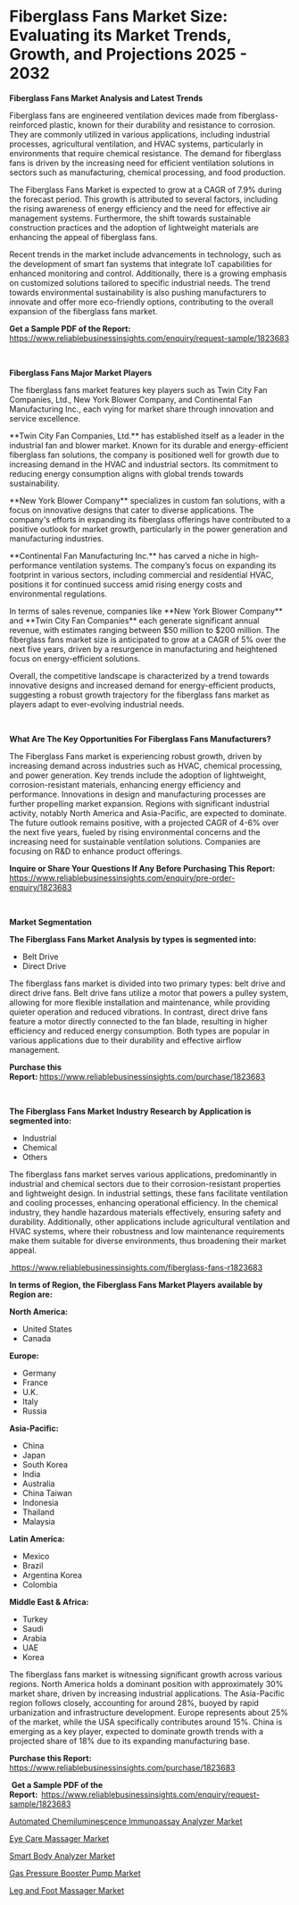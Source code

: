 <p><h1>Fiberglass Fans Market Size: Evaluating its Market Trends, Growth, and Projections 2025 - 2032</h1></p><p><strong>Fiberglass Fans Market Analysis and Latest Trends</strong></p>
<p><p>Fiberglass fans are engineered ventilation devices made from fiberglass-reinforced plastic, known for their durability and resistance to corrosion. They are commonly utilized in various applications, including industrial processes, agricultural ventilation, and HVAC systems, particularly in environments that require chemical resistance. The demand for fiberglass fans is driven by the increasing need for efficient ventilation solutions in sectors such as manufacturing, chemical processing, and food production.</p><p>The Fiberglass Fans Market is expected to grow at a CAGR of 7.9% during the forecast period. This growth is attributed to several factors, including the rising awareness of energy efficiency and the need for effective air management systems. Furthermore, the shift towards sustainable construction practices and the adoption of lightweight materials are enhancing the appeal of fiberglass fans.</p><p>Recent trends in the market include advancements in technology, such as the development of smart fan systems that integrate IoT capabilities for enhanced monitoring and control. Additionally, there is a growing emphasis on customized solutions tailored to specific industrial needs. The trend towards environmental sustainability is also pushing manufacturers to innovate and offer more eco-friendly options, contributing to the overall expansion of the fiberglass fans market.</p></p>
<p><strong>Get a Sample PDF of the Report:&nbsp;</strong> <a href="https://www.reliablebusinessinsights.com/enquiry/request-sample/1823683?utm_campaign=75&utm_medium=2&utm_source=Github&utm_content=ia&utm_term=16022025&utm_id=fiberglass-fans">https://www.reliablebusinessinsights.com/enquiry/request-sample/1823683</a></p>
<p>&nbsp;</p>
<p><strong>Fiberglass Fans Major Market Players</strong></p>
<p><p>The fiberglass fans market features key players such as Twin City Fan Companies, Ltd., New York Blower Company, and Continental Fan Manufacturing Inc., each vying for market share through innovation and service excellence.</p><p>**Twin City Fan Companies, Ltd.** has established itself as a leader in the industrial fan and blower market. Known for its durable and energy-efficient fiberglass fan solutions, the company is positioned well for growth due to increasing demand in the HVAC and industrial sectors. Its commitment to reducing energy consumption aligns with global trends towards sustainability.</p><p>**New York Blower Company** specializes in custom fan solutions, with a focus on innovative designs that cater to diverse applications. The company's efforts in expanding its fiberglass offerings have contributed to a positive outlook for market growth, particularly in the power generation and manufacturing industries.</p><p>**Continental Fan Manufacturing Inc.** has carved a niche in high-performance ventilation systems. The company’s focus on expanding its footprint in various sectors, including commercial and residential HVAC, positions it for continued success amid rising energy costs and environmental regulations.</p><p>In terms of sales revenue, companies like **New York Blower Company** and **Twin City Fan Companies** each generate significant annual revenue, with estimates ranging between $50 million to $200 million. The fiberglass fans market size is anticipated to grow at a CAGR of 5% over the next five years, driven by a resurgence in manufacturing and heightened focus on energy-efficient solutions.</p><p>Overall, the competitive landscape is characterized by a trend towards innovative designs and increased demand for energy-efficient products, suggesting a robust growth trajectory for the fiberglass fans market as players adapt to ever-evolving industrial needs.</p></p>
<p>&nbsp;</p>
<p><strong>What Are The Key Opportunities For Fiberglass Fans Manufacturers?</strong></p>
<p><p>The Fiberglass Fans market is experiencing robust growth, driven by increasing demand across industries such as HVAC, chemical processing, and power generation. Key trends include the adoption of lightweight, corrosion-resistant materials, enhancing energy efficiency and performance. Innovations in design and manufacturing processes are further propelling market expansion. Regions with significant industrial activity, notably North America and Asia-Pacific, are expected to dominate. The future outlook remains positive, with a projected CAGR of 4-6% over the next five years, fueled by rising environmental concerns and the increasing need for sustainable ventilation solutions. Companies are focusing on R&D to enhance product offerings.</p></p>
<p><strong>Inquire or Share Your Questions If Any Before Purchasing This Report:</strong> <a href="https://www.reliablebusinessinsights.com/enquiry/pre-order-enquiry/1823683?utm_campaign=75&utm_medium=2&utm_source=Github&utm_content=ia&utm_term=16022025&utm_id=fiberglass-fans">https://www.reliablebusinessinsights.com/enquiry/pre-order-enquiry/1823683</a></p>
<p>&nbsp;</p>
<p><strong>Market Segmentation</strong></p>
<p><strong>The Fiberglass Fans Market Analysis by types is segmented into:</strong></p>
<p><ul><li>Belt Drive</li><li>Direct Drive</li></ul></p>
<p><p>The fiberglass fans market is divided into two primary types: belt drive and direct drive fans. Belt drive fans utilize a motor that powers a pulley system, allowing for more flexible installation and maintenance, while providing quieter operation and reduced vibrations. In contrast, direct drive fans feature a motor directly connected to the fan blade, resulting in higher efficiency and reduced energy consumption. Both types are popular in various applications due to their durability and effective airflow management.</p></p>
<p><strong>Purchase this Report:&nbsp;</strong><a href="https://www.reliablebusinessinsights.com/purchase/1823683?utm_campaign=75&utm_medium=2&utm_source=Github&utm_content=ia&utm_term=16022025&utm_id=fiberglass-fans">https://www.reliablebusinessinsights.com/purchase/1823683</a></p>
<p>&nbsp;</p>
<p><strong>The Fiberglass Fans Market Industry Research by Application is segmented into:</strong></p>
<p><ul><li>Industrial</li><li>Chemical</li><li>Others</li></ul></p>
<p><p>The fiberglass fans market serves various applications, predominantly in industrial and chemical sectors due to their corrosion-resistant properties and lightweight design. In industrial settings, these fans facilitate ventilation and cooling processes, enhancing operational efficiency. In the chemical industry, they handle hazardous materials effectively, ensuring safety and durability. Additionally, other applications include agricultural ventilation and HVAC systems, where their robustness and low maintenance requirements make them suitable for diverse environments, thus broadening their market appeal.</p></p>
<p><a href="https://www.reliablebusinessinsights.com/fiberglass-fans-r1823683?utm_campaign=75&utm_medium=2&utm_source=Github&utm_content=ia&utm_term=16022025&utm_id=fiberglass-fans">&nbsp;https://www.reliablebusinessinsights.com/fiberglass-fans-r1823683</a></p>
<p><strong>In terms of Region, the Fiberglass Fans Market Players available by Region are:</strong></p>
<p>
    <p> <strong> North America: </strong>
        <ul>
            <li>United States</li>
            <li>Canada</li>
        </ul>
        </p> 
    <p> <strong> Europe: </strong>
        <ul>
            <li>Germany</li>
            <li>France</li>
            <li>U.K.</li>
            <li>Italy</li>
            <li>Russia</li>
        </ul>
        </p> 
    <p> <strong> Asia-Pacific: </strong>
        <ul>
            <li>China</li>
            <li>Japan</li>
            <li>South Korea</li>
            <li>India</li>
            <li>Australia</li>
            <li>China Taiwan</li>
            <li>Indonesia</li>
            <li>Thailand</li>
            <li>Malaysia</li>
        </ul>
        </p> 
    <p> <strong> Latin America: </strong>
        <ul>
            <li>Mexico</li>
            <li>Brazil</li>
            <li>Argentina Korea</li>
            <li>Colombia</li>
        </ul>
        </p> 
    <p> <strong> Middle East & Africa: </strong>
        <ul>
            <li>Turkey</li>
            <li>Saudi</li>
            <li>Arabia</li>
            <li>UAE</li>
            <li>Korea</li>
        </ul>
    </p>
    </p>
<p><p>The fiberglass fans market is witnessing significant growth across various regions. North America holds a dominant position with approximately 30% market share, driven by increasing industrial applications. The Asia-Pacific region follows closely, accounting for around 28%, buoyed by rapid urbanization and infrastructure development. Europe represents about 25% of the market, while the USA specifically contributes around 15%. China is emerging as a key player, expected to dominate growth trends with a projected share of 18% due to its expanding manufacturing base.</p></p>
<p><strong>Purchase this Report: </strong><a href="https://www.reliablebusinessinsights.com/purchase/1823683?utm_campaign=75&utm_medium=2&utm_source=Github&utm_content=ia&utm_term=16022025&utm_id=fiberglass-fans">https://www.reliablebusinessinsights.com/purchase/1823683</a></p>
<p>&nbsp;<strong>Get a Sample PDF of the Report:&nbsp;&nbsp;</strong><a href="https://www.reliablebusinessinsights.com/enquiry/request-sample/1823683?utm_campaign=75&utm_medium=2&utm_source=Github&utm_content=ia&utm_term=16022025&utm_id=fiberglass-fans">https://www.reliablebusinessinsights.com/enquiry/request-sample/1823683</a></p>
<p><strong></strong></p>
<p><p><a href="https://github.com/toqiourir/Market-Research-Report-List-1/blob/main/automated-chemiluminescence-immunoassay-analyzer-market.md?utm_campaign=75&utm_medium=2&utm_source=Github&utm_content=ia&utm_term=16022025&utm_id=fiberglass-fans">Automated Chemiluminescence Immunoassay Analyzer Market</a></p><p><a href="https://github.com/supicweg/Market-Research-Report-List-1/blob/main/eye-care-massager-market.md?utm_campaign=75&utm_medium=2&utm_source=Github&utm_content=ia&utm_term=16022025&utm_id=fiberglass-fans">Eye Care Massager Market</a></p><p><a href="https://github.com/saeiddaemo/Market-Research-Report-List-1/blob/main/smart-body-analyzer-market.md?utm_campaign=75&utm_medium=2&utm_source=Github&utm_content=ia&utm_term=16022025&utm_id=fiberglass-fans">Smart Body Analyzer Market</a></p><p><a href="https://github.com/shopovdjondo/Market-Research-Report-List-1/blob/main/gas-pressure-booster-pump-market.md?utm_campaign=75&utm_medium=2&utm_source=Github&utm_content=ia&utm_term=16022025&utm_id=fiberglass-fans">Gas Pressure Booster Pump Market</a></p><p><a href="https://github.com/salodipura00/Market-Research-Report-List-1/blob/main/leg-and-foot-massager-market.md?utm_campaign=75&utm_medium=2&utm_source=Github&utm_content=ia&utm_term=16022025&utm_id=fiberglass-fans">Leg and Foot Massager Market</a></p></p>
